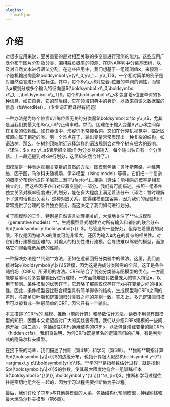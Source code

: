 ```yaml
---
plugins:
  - mathjax
---
```


# 介绍

对很多应用来说，至关重要的是对相互关联的多变量进行预测的能力。这些应用广泛分布于图片分割及分类、围棋胜负概率的预测、在DNA序列中分离基因组，以及对自然文本进行语法分割。在这些应用中，我们想基于一组观测值$\boldsymbol x$，来预测一个随机输出向量$\boldsymbol y={y\\_0,y\\_1,...,y\\_T}$。一个相对简单的例子是对自然语言进行词性标注。其中，每个$y\\_s$对应着s位置的单词的词性，而输入$\boldsymbol x$被划分成多个输入特征向量${\boldsymbol x\\_0,\boldsymbol x\\_1,...,\boldsymbol x\\_T}$。每个$\boldsymbol x\\_s$ 包含着s位置单词的多种信息，如它自身、它的前后缀、它在领域词典中的身份，以及来自语义数据库的信息（如WordNet）。（专业词汇翻译得有问题）

一种办法是为每个位置s训练位置无关的分类器$\boldsymbol x \to y\\_s$，尤其是当我们要最大化$y\\_s$的正确率时。然而，困难在于输入变量$y\\_s$之间存在复杂的依赖性。如在英语中，形容词不常接名词。又如在计算机视觉中，临近区域趋向属于相近的类。另一个难点在于，输出变量常常表现出一种复杂的结构，如语法树。那么，在树的顶端附近选择怎样的语法规则会对整个树有极大的影响。（译注：$ x \to y\\_s$表示把全部x作为分类器的输入。每个输出独自有一个分类器。上一段还提到对x进行划分，这里却突然合并了。）

图模型是一种表达互相关变量的自然的方法。图模型包括：贝叶斯网络，神经网络，因子图，马尔科夫随机场，伊辛模型（Ising model）等等。它们把一个复杂的概率分布划分成许多局部\_\_因子\\(factor\\)\_\_相乘（译注：能相乘的概率是相互独立的），而这些因子各自对应着变量的一部分。我们有可能描述，按照一组条件独立关系对概率密度进行的划分，能在多大程度上满足着该分布（译注：暂时理解不了这句话也没关系）。这种对应关系，使得建模更加容易，因为我们的经验知识常常提供了合理的条件独立假设，而这决定了我们如何进行划分。

关于图模型的工作，特别是自然语言处理相关的，大量地关注了\*\*生成模型（generative models）\*\*。生成模型显式地建立对所有输入和输出的联合分布$p\(\boldsymbol y,\boldsymbol{x}）$。尽管这有一些好处，但存在着重要的局限。不仅是因为输入$\boldsymbol x$的维度可能非常大，还因为输入$\boldsymbol x$内在的复杂的相关性。对它们进行建模是困难的。对输入的相关性进行建模，会导致难以驾驭的模型，而忽略它们却会降低系统的性能。

一种解决办法是\*\*判别\*\*方法，正如在逻辑回归分类器中的做法。这里，我们直接对$p\(\boldsymbol{y\|x}\)$建模，因为这是完成分类所需的全部。这正是条件随机场（CRFs）所采用的方法。CRFs结合了判别分类器与图模型的优点。一方面能够紧凑地对多变量输出$\boldsymbol y$进行建模，一方面能够应付数量庞大的输入特征$\boldsymbol x$，以用于预测。条件模型的优势在于，它忽略了那些仅仅存在于$\boldsymbol x$内在变量之间的相关性。因此，条件模型要比联合模型具有简单得多的结构。生成模型和CRFs之间的差别，与简单贝叶斯和逻辑回归分类器之间的差别一致。实质上，多元逻辑回归模型可以被看成一种最简单的CRF，因它只有一个输出。

本文描述了CRFs的 建模、推断（前向计算）和参数估计方法。读者不用具有图模型的知识，因而本文希望能对广大的实践者有用。我们从介绍CRFs建模的一些问题开始（第二章），包括线性CRFs通用结构的CRFs，以及包含潜藏变量的隐CRFs（hidden crfs）。我们将说明，为何CRFs既是著名的逻辑回归的扩展，有是判别式的隐马尔科夫模型。

在接下来的两章，我们描述了推断（第4章）和学习（第5章）。\*\*推断\*\*既指计算$p\(\boldsymbol{y\|x\)}$的边缘分布，也指计算极大似然$\boldsymbol y^{\*} =argmax\_y p\(\boldsymbol{y\|x}\)$。\*\*学习\*\*是指参数估计过程，就是找到$p\(\boldsymbol{y\|x\)}$的参数，使其最大限度地符合一组训练样本${\boldsymbol x^{\(i\)}, \boldsymbol y^{\(i\)}}^N\_{i=1}$。推断和学习过程往往是密切地组合在一起的，因为学习过程需要推断做为子过程。

最后，我们讨论了CRFs与其他类模型的关系，包括结构化预测模型，神经网络和最大熵马尔科夫模型（第6章）。

